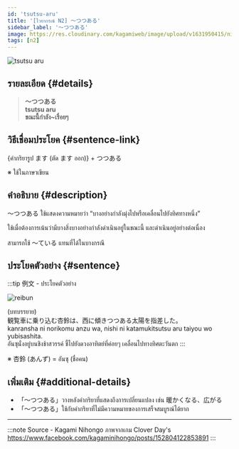 ```yaml
---
id: 'tsutsu-aru'
title: '[ไวยากรณ์ N2] 〜つつある'
sidebar_label: '〜つつある'
image: https://res.cloudinary.com/kagamiweb/image/upload/v1631950415/nihongo/grammar/n2/reibun/tsutsuaru.jpg
tags: [n2]
---
```


![tsutsu aru](https://res.cloudinary.com/kagamiweb/image/upload/v1631627506/nihongo/grammar/n2/tsutsu-aru.png)

## รายละเอียด {#details}

> **〜つつある**  
> **tsutsu aru**  
> **ขณะนี้กำลัง~เรื่อยๆ**

## วิธีเชื่อมประโยค {#sentence-link}

{คำกริยารูป ます (ตัด ます ออก)} + つつある

※ ใช้ในภาษาเขียน

## คำอธิบาย {#description}

〜つつある ใช้แสดงความหมายว่า “บางอย่างกำลังมุ่งไปหรือเคลื่อนไปยังทิศทางหนึ่ง”

ใช้เมื่อต้องการเน้นว่ามีบางสิ่งบางอย่างกำลังดำเนินอยู่ในขณะนี้ และดำเนินอยู่อย่างต่อเนื่อง

สามารถใช้ 〜ている แทนที่ได้ในบางกรณี

## ประโยคตัวอย่าง {#sentence}

:::tip 例文 - ประโยคตัวอย่าง

![reibun](https://res.cloudinary.com/kagamiweb/image/upload/v1631950415/nihongo/grammar/n2/reibun/tsutsuaru.jpg)

(บทบรรยาย)  
観覧車に乗り込む杏鈴は、西に傾きつつある太陽を指差した。  
kanransha ni norikomu anzu wa, nishi ni katamukitsutsu aru taiyou wo yubisashita.  
อันซุนั่งอยู่บนชิงช้าสวรรค์ ชี้ไปยังดวงอาทิตย์ที่ค่อยๆ เคลื่อนไปทางทิศตะวันตก
:::

※ 杏鈴 (あんず) = อันซุ (ชื่อคน)

## เพิ่มเติม {#additional-details}

- 「〜つつある」วางหลังคำกริยาที่แสดงถึงการเปลี่ยนแปลง เช่น 暖かくなる、広がる
- 「〜つつある」ใช้กับคำกริยาที่ไม่มีความหมายของการเสร็จสมบูรณ์ได้ยาก

---
:::note Source - Kagami Nihongo
ภาพจากเกม Clover Day's  
https://www.facebook.com/kagaminihongo/posts/152804122853891
:::